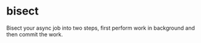 # bisect
Bisect your async job into two steps, first perform work in background and then commit the work.
